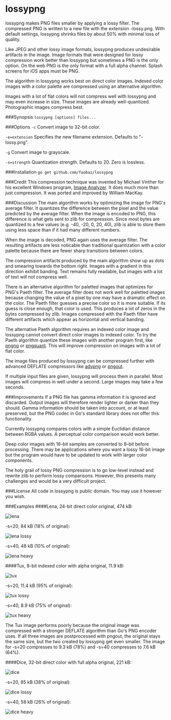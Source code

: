 lossypng
========

lossypng makes PNG files smaller by applying a lossy filter. The compressed PNG
is written to a new file with the extension -lossy.png. With default settings,
lossypng shrinks files by about 50% with minimal loss of quality.

Like JPEG and other lossy image formats, lossypng produces undesirable artifacts
in the image. Image formats that were designed for lossy compression work
better than lossypng but sometimes a PNG is the only option. On the web PNG is
the only format with a full alpha channel. Splash screens for iOS apps must be
PNG.

The algorithm in lossypng works best on direct color images. Indexed color
images with a color palette are compressed using an alternative algorithm.

Images with a lot of flat colors will not compress well with lossypng and may
even increase in size. These images are already well-quantized. Photographic
images compress best.

###Synopsis
`lossypng [options] files...`

###Options
`-c`
Convert image to 32-bit color.

`-e=extension`
Specifies the new filename extension. Defaults to "-lossy.png".

`-g`
Convert image to grayscale.

`-s=strength`
Quantization strength. Defaults to 20. Zero is lossless.

###Installation
`go get github.com/foobaz/lossypng`

###Credit
This compression technique was invented by Michael Vinther for his excellent
Windows program, [Image Analyzer](http://meesoft.logicnet.dk/Analyzer/). It
does much more than just compression. It was ported and improved by William
MacKay.

###Discussion
The main algorithm works by optimizing the image for PNG's average filter. It
quantizes the difference between the pixel and the value predicted by the
average filter. When the image is encoded to PNG, this difference is what gets
sent to zlib for compression. Since most bytes are quantized to a few values
(e.g. -40, -20, 0, 20, 40), zlib is able to store them using less space than if
it had many different numbers.

When the image is decoded, PNG again uses the average filter. The resulting
artifacts are less noticable than traditional quantization with a color palette
because there are fewer sharp transitions between colors.

The compression artifacts produced by the main algorithm show up as dots and
smearing towards the bottom right. Images with a gradient in this direction
exhibit banding. Text remains fully readable, but images with a lot of text will
not compress well.

There is an alternative algorithm for paletted images that optimizes for PNG's
Paeth filter. The average filter does not work well for paletted images because
changing the value of a pixel by one may have a dramatic effect on the color.
The Paeth filter guesses a precise color so it is more suitable. If its guess is
close enough, that color is used. This produces a lot of zeros in the bytes
compressed by zlib. Images compressed with the Paeth filter have different
artifacts which appear as horizontal and vertical banding.

The alternative Paeth algorithm requires an indexed color image and lossypng
cannot convert direct color images to indexed color. To try the Paeth algorithm
quantize these images with another program first, like
[pngnq](http://pngnq.sourceforge.net/) or [pngquant](http://pngquant.org/).
This will improve compression on images with a lot of flat color.

The image files produced by lossypng can be compressed further with advanced
DEFLATE compressors like
[advpng](http://advancemame.sourceforge.net/comp-readme.html) or
[pngout](http://advsys.net/ken/utils.htm).

If multiple input files are given, lossypng will process them in parallel. Most
images will compress in well under a second. Large images may take a few
seconds.

###Improvements
If a PNG file has gamma information it is ignored and discarded. Output images
will therefore render lighter or darker than they should. Gamma information
should be taken into account, or at least preserved, but the PNG codec in Go's
standard library does not offer this functionality.

Currently lossypng compares colors with a simple Euclidian distance between
RGBA values. A perceptual color comparison would work better.

Deep color images with 16-bit samples are converted to 8-bit before processing.
There may be applications where you want a lossy 16-bit image but the
program would have to be updated to work with larger color components.

The holy grail of lossy PNG compression is to go low-level instead and rewrite
zlib to perform lossy comparisons. However, this presents many challenges and
would be a very difficult project.

###License
All code in lossypng is public domain. You may use it however you wish.

###Examples
####Lena, 24-bit direct color
original, 474 kB:

![lena](http://frammish.org/lossypng/lena.png)

-s=20, 84 kB (18% of original):

![lena lossy](http://frammish.org/lossypng/lena-lossy.png)

-s=40, 48 kB (10% of original):

![lena heavy](http://frammish.org/lossypng/lena-heavy.png)

####Tux, 8-bit indexed color with alpha
original, 11.9 kB:

![tux](http://frammish.org/lossypng/Tux.png)

-s=20, 11.4 kB (95% of original):

![tux lossy](http://frammish.org/lossypng/Tux-lossy.png)

-s=40, 8.9 kB (75% of original):

![tux heavy](http://frammish.org/lossypng/Tux-heavy.png)

The Tux image performs poorly because the original image was compressed with
a stronger DEFLATE algorithm than Go's PNG encoder uses. If all three images
are postprocessed with pngout, the original stays the same size, but the two
created by lossypng get even smaller. The image for -s=20 compresses to 9.3 kB
(78%) and -s=40 compresses to 7.6 kB (64%).

####Dice, 32-bit direct color with full alpha
original, 221 kB:

![dice](http://frammish.org/lossypng/dice.png)

-s=20, 85 kB (38% of original):

![dice lossy](http://frammish.org/lossypng/dice-lossy.png)

-s=40, 58 kB (26% of original):

![dice heavy](http://frammish.org/lossypng/dice-heavy.png)
